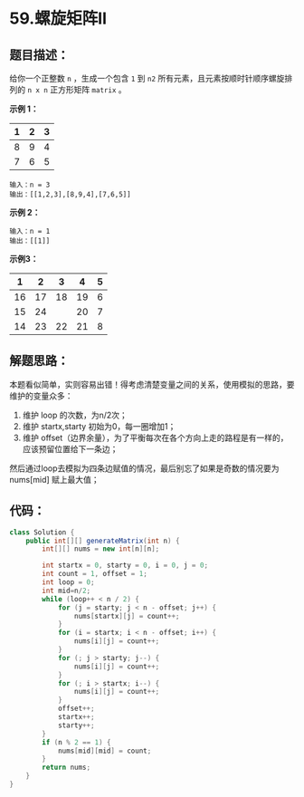 # 59.螺旋矩阵II

## 题目描述：

给你一个正整数 `n` ，生成一个包含 `1` 到 `n2` 所有元素，且元素按顺时针顺序螺旋排列的 `n x n` 正方形矩阵 `matrix` 。

**示例 1：**

| 1    | 2    | 3    |
| ---- | ---- | ---- |
| 8    | 9    | 4    |
| 7    | 6    | 5    |



```plain
输入：n = 3
输出：[[1,2,3],[8,9,4],[7,6,5]]
```

**示例 2：**

```plain
输入：n = 1
输出：[[1]]
```

**示例3：**

|  1   |  2   |  3   |  4   |  5   |
| :--: | :--: | :--: | :--: | :--: |
|  16  |  17  |  18  |  19  |  6   |
|  15  |  24  |      |  20  |  7   |
|  14  |  23  |  22  |  21  |  8   |



## 解题思路：

本题看似简单，实则容易出错！得考虑清楚变量之间的关系，使用模拟的思路，要维护的变量众多：

1. 维护 loop 的次数，为n/2次；
2. 维护 startx,starty 初始为0，每一圈增加1；
3. 维护 offset（边界余量），为了平衡每次在各个方向上走的路程是有一样的，应该预留位置给下一条边；

然后通过loop去模拟为四条边赋值的情况，最后别忘了如果是奇数的情况要为 nums[mid] 赋上最大值；



## 代码：

```java
class Solution {
    public int[][] generateMatrix(int n) {
        int[][] nums = new int[n][n];

        int startx = 0, starty = 0, i = 0, j = 0;
        int count = 1, offset = 1;
        int loop = 0;
        int mid=n/2;
        while (loop++ < n / 2) {
            for (j = starty; j < n - offset; j++) {
                nums[startx][j] = count++;
            }
            for (i = startx; i < n - offset; i++) {
                nums[i][j] = count++;
            }
            for (; j > starty; j--) {
                nums[i][j] = count++;
            }
            for (; i > startx; i--) {
                nums[i][j] = count++;
            }
            offset++;
            startx++;
            starty++;
        }
        if (n % 2 == 1) {
            nums[mid][mid] = count;
        }
        return nums;
    }
}
```


